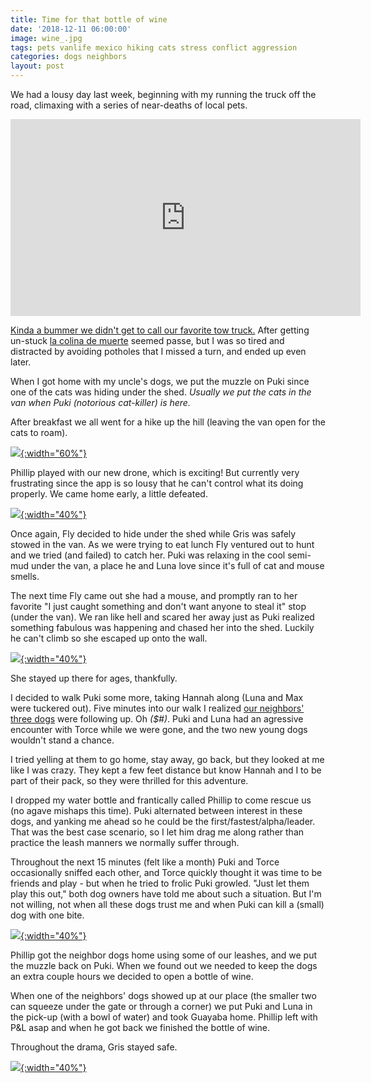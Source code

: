 ```yaml
---
title: Time for that bottle of wine
date: '2018-12-11 06:00:00'
image: wine_.jpg
tags: pets vanlife mexico hiking cats stress conflict aggression
categories: dogs neighbors
layout: post
---
```


We had a lousy day last week, beginning with my running the truck off the road, climaxing with a series of near-deaths of local pets.

<iframe width="560" height="315" src="https://www.youtube-nocookie.com/embed/stuQq7zMjDM" frameborder="0" allow="accelerometer; autoplay; encrypted-media; gyroscope; picture-in-picture" allowfullscreen></iframe>

[Kinda a bummer we didn't get to call our favorite tow truck.](https://reverdecer.annalisagross.com/2018/10/31/van-woes-and-wins-in-mexico/) After getting un-stuck [la colina de muerte](https://reverdecer.annalisagross.com/2018/09/02/la-colina-de-la-muerte/) seemed passe, but I was so tired and distracted by avoiding potholes that I missed a turn, and ended up even later.

When I got home with my uncle's dogs, we put the muzzle on Puki since one of the cats was hiding under the shed. *Usually we put the cats in the van when Puki (notorious cat-killer) is here.*

After breakfast we all went for a hike up the hill (leaving the van open for the cats to roam).

[![](/images/all_dogs_hike_.jpg){:width="60%"}](/images/all_dogs_hike.jpg)

Phillip played with our new drone, which is exciting! But currently very frustrating since the app is so lousy that he can't control what its doing properly. We came home early, a little defeated.

[![](/images/phil_drone_.jpg){:width="40%"}](/images/phil_drone.jpg)

Once again, Fly decided to hide under the shed while Gris was safely stowed in the van. As we were trying to eat lunch Fly ventured out to hunt and we tried (and failed) to catch her. Puki was relaxing in the cool semi-mud under the van, a place he and Luna love since it's full of cat and mouse smells.

The next time Fly came out she had a mouse, and promptly ran to her favorite "I just caught something and don't want anyone to steal it" stop (under the van). We ran like hell and scared her away just as Puki realized something fabulous was happening and chased her into the shed. Luckily he can't climb so she escaped up onto the wall.

[![](/images/fly_wall_.jpg){:width="40%"}](/images/fly_wall.jpg)

She stayed up there for ages, thankfully.

I decided to walk Puki some more, taking Hannah along (Luna and Max were tuckered out). Five minutes into our walk I realized [our neighbors' three dogs](https://reverdecer.annalisagross.com/2018/12/04/saying-goodbye-to-booker/) were following up. Oh *($#)*. Puki and Luna had an agressive encounter with Torce while we were gone, and the two new young dogs wouldn't stand a chance.

I tried yelling at them to go home, stay away, go back, but they looked at me like I was crazy. They kept a few feet distance but know Hannah and I to be part of their pack, so they were thrilled for this adventure.

I dropped my water bottle and frantically called Phillip to come rescue us (no agave mishaps this time). Puki alternated between interest in these dogs, and yanking me ahead so he could be the first/fastest/alpha/leader. That was the best case scenario, so I let him drag me along rather than practice the leash manners we normally suffer through.

Throughout the next 15 minutes (felt like a month) Puki and Torce occasionally sniffed each other, and Torce quickly thought it was time to be friends and play - but when he tried to frolic Puki growled. "Just let them play this out," both dog owners have told me about such a situation. But I'm not willing, not when all these dogs trust me and when Puki can kill a (small) dog with one bite.

[![](/images/puki_hiking_.jpg){:width="40%"}](/images/puki_hiking.jpg)

Phillip got the neighbor dogs home using some of our leashes, and we put the muzzle back on Puki. When we found out we needed to keep the dogs an extra couple hours we decided to open a bottle of wine.

When one of the neighbors' dogs showed up at our place (the smaller two can squeeze under the gate or through a corner) we put Puki and Luna in the pick-up (with a bowl of water) and took Guayaba home. Phillip left with P&L asap and when he got back we finished the bottle of wine.

Throughout the drama, Gris stayed safe.

[![](/images/gris_safe_.jpg){:width="40%"}](/images/gris_safe.jpg)